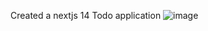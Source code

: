 Created a nextjs 14 Todo application
![image](https://github.com/ZendeAditya/Todo-Next.js/assets/91424824/b7fd9673-dd7f-4c3e-bebe-c74d9f642b1b)
